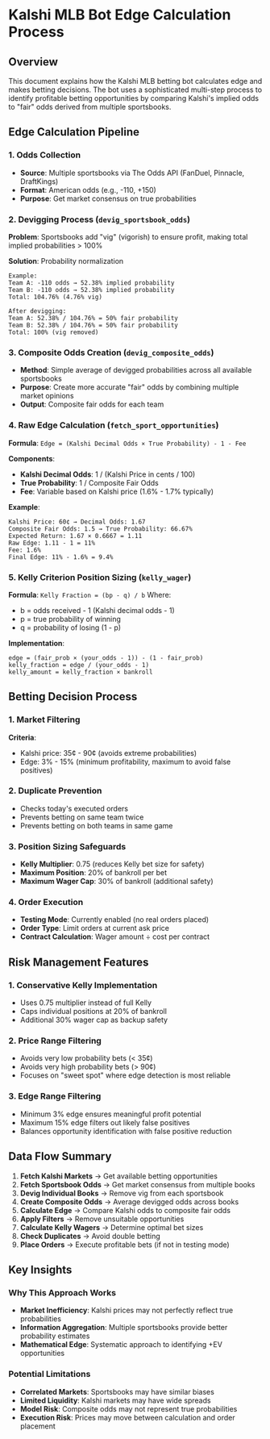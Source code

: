 # Kalshi MLB Bot Edge Calculation Process

## Overview
This document explains how the Kalshi MLB betting bot calculates edge and makes betting decisions. The bot uses a sophisticated multi-step process to identify profitable betting opportunities by comparing Kalshi's implied odds to "fair" odds derived from multiple sportsbooks.

## Edge Calculation Pipeline

### 1. Odds Collection
- **Source**: Multiple sportsbooks via The Odds API (FanDuel, Pinnacle, DraftKings)
- **Format**: American odds (e.g., -110, +150)
- **Purpose**: Get market consensus on true probabilities

### 2. Devigging Process (`devig_sportsbook_odds`)
**Problem**: Sportsbooks add "vig" (vigorish) to ensure profit, making total implied probabilities > 100%

**Solution**: Probability normalization
```
Example:
Team A: -110 odds → 52.38% implied probability
Team B: -110 odds → 52.38% implied probability
Total: 104.76% (4.76% vig)

After devigging:
Team A: 52.38% / 104.76% = 50% fair probability
Team B: 52.38% / 104.76% = 50% fair probability
Total: 100% (vig removed)
```

### 3. Composite Odds Creation (`devig_composite_odds`)
- **Method**: Simple average of devigged probabilities across all available sportsbooks
- **Purpose**: Create more accurate "fair" odds by combining multiple market opinions
- **Output**: Composite fair odds for each team

### 4. Raw Edge Calculation (`fetch_sport_opportunities`)
**Formula**: `Edge = (Kalshi Decimal Odds × True Probability) - 1 - Fee`

**Components**:
- **Kalshi Decimal Odds**: 1 / (Kalshi Price in cents / 100)
- **True Probability**: 1 / Composite Fair Odds
- **Fee**: Variable based on Kalshi price (1.6% - 1.7% typically)

**Example**:
```
Kalshi Price: 60¢ → Decimal Odds: 1.67
Composite Fair Odds: 1.5 → True Probability: 66.67%
Expected Return: 1.67 × 0.6667 = 1.11
Raw Edge: 1.11 - 1 = 11%
Fee: 1.6%
Final Edge: 11% - 1.6% = 9.4%
```

### 5. Kelly Criterion Position Sizing (`kelly_wager`)
**Formula**: `Kelly Fraction = (bp - q) / b`
Where:
- b = odds received - 1 (Kalshi decimal odds - 1)
- p = true probability of winning
- q = probability of losing (1 - p)

**Implementation**:
```
edge = (fair_prob × (your_odds - 1)) - (1 - fair_prob)
kelly_fraction = edge / (your_odds - 1)
kelly_amount = kelly_fraction × bankroll
```

## Betting Decision Process

### 1. Market Filtering
**Criteria**:
- Kalshi price: 35¢ - 90¢ (avoids extreme probabilities)
- Edge: 3% - 15% (minimum profitability, maximum to avoid false positives)

### 2. Duplicate Prevention
- Checks today's executed orders
- Prevents betting on same team twice
- Prevents betting on both teams in same game

### 3. Position Sizing Safeguards
- **Kelly Multiplier**: 0.75 (reduces Kelly bet size for safety)
- **Maximum Position**: 20% of bankroll per bet
- **Maximum Wager Cap**: 30% of bankroll (additional safety)

### 4. Order Execution
- **Testing Mode**: Currently enabled (no real orders placed)
- **Order Type**: Limit orders at current ask price
- **Contract Calculation**: Wager amount ÷ cost per contract

## Risk Management Features

### 1. Conservative Kelly Implementation
- Uses 0.75 multiplier instead of full Kelly
- Caps individual positions at 20% of bankroll
- Additional 30% wager cap as backup safety

### 2. Price Range Filtering
- Avoids very low probability bets (< 35¢)
- Avoids very high probability bets (> 90¢)
- Focuses on "sweet spot" where edge detection is most reliable

### 3. Edge Range Filtering
- Minimum 3% edge ensures meaningful profit potential
- Maximum 15% edge filters out likely false positives
- Balances opportunity identification with false positive reduction

## Data Flow Summary

1. **Fetch Kalshi Markets** → Get available betting opportunities
2. **Fetch Sportsbook Odds** → Get market consensus from multiple books
3. **Devig Individual Books** → Remove vig from each sportsbook
4. **Create Composite Odds** → Average devigged odds across books
5. **Calculate Edge** → Compare Kalshi odds to composite fair odds
6. **Apply Filters** → Remove unsuitable opportunities
7. **Calculate Kelly Wagers** → Determine optimal bet sizes
8. **Check Duplicates** → Avoid double betting
9. **Place Orders** → Execute profitable bets (if not in testing mode)

## Key Insights

### Why This Approach Works
- **Market Inefficiency**: Kalshi prices may not perfectly reflect true probabilities
- **Information Aggregation**: Multiple sportsbooks provide better probability estimates
- **Mathematical Edge**: Systematic approach to identifying +EV opportunities

### Potential Limitations
- **Correlated Markets**: Sportsbooks may have similar biases
- **Limited Liquidity**: Kalshi markets may have wide spreads
- **Model Risk**: Composite odds may not represent true probabilities
- **Execution Risk**: Prices may move between calculation and order placement
